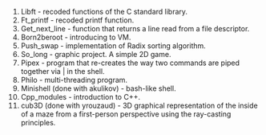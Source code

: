 1) Libft -  recoded functions of the C standard library.
2) Ft_printf - recoded printf function.
3) Get_next_line - function that returns a line read from a file descriptor.
4) Born2beroot - introducing to VM.
5) Push_swap - implementation of Radix sorting algorithm.
6) So_long - graphic project. A simple 2D game.
7) Pipex - program that re-creates the way two commands are piped together via | in the shell.
8) Philo - multi-threading program.
9) Minishell (done with akulikov) - bash-like shell.
10) Cpp_modules - introduction to C++.
11) cub3D (done with yrouzaud) - 3D graphical representation of the inside of a maze from a first-person perspective using the ray-casting principles.